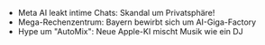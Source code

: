 - Meta AI leakt intime Chats: Skandal um Privatsphäre!
- Mega-Rechenzentrum: Bayern bewirbt sich um AI-Giga-Factory
- Hype um "AutoMix": Neue Apple-KI mischt Musik wie ein DJ

